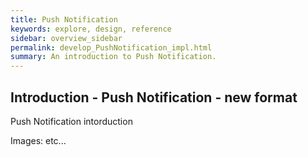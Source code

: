 ```yaml
---
title: Push Notification
keywords: explore, design, reference
sidebar: overview_sidebar
permalink: develop_PushNotification_impl.html
summary: An introduction to Push Notification.
---
```


## Introduction -  Push Notification -  new format


Push Notification intorduction

Images:  etc...

